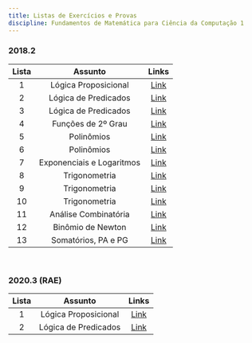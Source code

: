 ```yaml
---
title: Listas de Exercícios e Provas
discipline: Fundamentos de Matemática para Ciência da Computação 1
---
```

### 2018.2
**Lista** | **Assunto** | **Links**  |
:---: | :---:| :---: |
1 | Lógica Proposicional | [Link](https://drive.google.com/open?id=18uwayMm1ZCSdi3v_wb9qWQgsX9vCOlNx) |
2 | Lógica de Predicados | [Link](https://drive.google.com/open?id=1PwuV3Z4Mp4fYWBgXC_cdEumQ9J1R-AfQ) |
3 | Lógica de Predicados | [Link](https://drive.google.com/open?id=1H5FV7JxI_iM2Tunj42_W_X0HMqtABzTw) |
4 | Funções de 2º Grau | [Link](https://drive.google.com/open?id=1z_VWuy4Hlx3tHTvlTK2z6lW8xs5clDjF) |
5 | Polinômios | [Link](https://drive.google.com/open?id=1GOstD4dh0Pd67s5lUDRg1z3bjpdOGv8t) |
6 | Polinômios | [Link](https://drive.google.com/open?id=15pJT6muzXPyjNiMXqmq9vJZMSOZ5GNnO) |
7 | Exponenciais e Logaritmos | [Link](https://drive.google.com/open?id=12OT6VEXk5DMXGnQHt-BlVHSKoVN_sIdZ) |
8 | Trigonometria | [Link](https://drive.google.com/open?id=14zDwKBEpHuf27y-vgsuSpHWDiKd84gCq) |
9 | Trigonometria | [Link](https://drive.google.com/open?id=1WuxIGxQ0_Bx2KtX5Hzwnpz4xmWsH5PR1) |
10 | Trigonometria | [Link](https://drive.google.com/open?id=1qvFNpLt-10FtrGgzYZvpIXjq3vJBvART) |
11 | Análise Combinatória | [Link](https://drive.google.com/open?id=1Z7oUikTESQFRRsYteY5rNho1aSceGRGe) |
12 | Binômio de Newton | [Link](https://drive.google.com/open?id=1dR5TbQtmtCURSOQT0uYPvWlxBtD7roha) |
13 | Somatórios, PA e PG | [Link](https://drive.google.com/open?id=1vtXOqE7LdvzyRo3sZNO5D0S_E7uYLsh0) |
<br>

### 2020.3 (RAE)


**Lista** | **Assunto** | **Links**  |
:---: | :---:| :---: |
1 | Lógica Proposicional | [Link](https://drive.google.com/file/d/1iBZ9hPe9SbDe0vm4FUazQ1gIHWk5pQ6Q) |
2 | Lógica de Predicados | [Link](https://drive.google.com/file/d/1duWOd6wt3cujkNJrn4r7VhHl2NspqbaM) |

